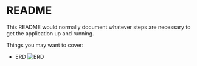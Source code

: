 # README

This README would normally document whatever steps are necessary to get the
application up and running.

Things you may want to cover:

* ERD
![ERD](ERD/Roleanding.jpg?raw=true "Roleanding ERD")